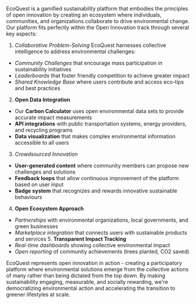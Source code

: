 EcoQuest is a gamified sustainability platform that embodies the principles of open innovation by creating an ecosystem where individuals, communities, and organizations collaborate to drive environmental change. Our platform fits perfectly within the Open Innovation track through several key aspects:

 1. *Collaborative Problem-Solving*
EcoQuest harnesses collective intelligence to address environmental challenges:
- *Community Challenges* that encourage mass participation in sustainability initiatives
- *Leaderboards* that foster friendly competition to achieve greater impact
- *Shared Knowledge Base* where users contribute and access eco-tips and best practices

 2. **Open Data Integration**
- Our **Carbon Calculator** uses open environmental data sets to provide accurate impact measurements
- **API integrations** with public transportation systems, energy providers, and recycling programs
- **Data visualization** that makes complex environmental information accessible to all users
3. *Crowdsourced Innovation*
- **User-generated content** where community members can propose new challenges and solutions
- **Feedback loops** that allow continuous improvement of the platform based on user input
- **Badge system** that recognizes and rewards innovative sustainable behaviours
 4. **Open Ecosystem Approach**
- *Partnerships* with environmental organizations, local governments, and green businesses
- *Marketplace integration* that connects users with sustainable products and services
   5. **Transparent Impact Tracking**
- *Real-time dashboards* showing collective environmental impact
- *Open reporting* of community achievements (trees planted, CO2 saved)


EcoQuest represents open innovation in action - creating a participatory platform where environmental solutions emerge from the collective actions of many rather than being dictated from the top down. By making sustainability engaging, measurable, and socially rewarding, we're democratizing environmental action and accelerating the transition to greener lifestyles at scale.
